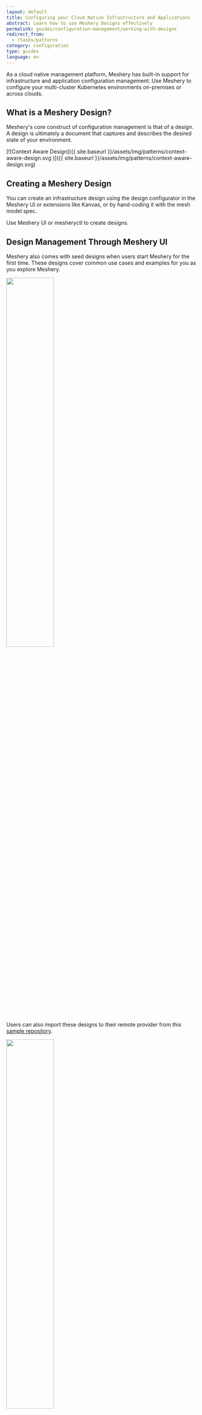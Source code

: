 ```yaml
---
layout: default
title: Configuring your Cloud Native Infrastructure and Applications
abstract: Learn how to use Meshery Designs effectively
permalink: guides/configuration-management/working-with-designs
redirect_from:
  - /tasks/patterns
category: configuration
type: guides
language: en
---
```


As a cloud native management platform, Meshery has built-in support for infrastructure and application configuration management. Use Meshery to configure your multi-cluster Kubernetes environments on-premises or across clouds.

## What is a Meshery Design?

Meshery's core construct of configuration management is that of a design. A design is ultimately a document that captures and describes the desired state of your environment.

[![Context Aware Design]({{ site.baseurl }}/assets/img/patterns/context-aware-design.svg
)]({{ site.baseurl }}/assets/img/patterns/context-aware-design.svg)

## Creating a Meshery Design

You can create an infrastructure design using the design configurator in the Meshery UI or extensions like Kanvas, or by hand-coding it with the mesh model spec.


Use Meshery UI or mesheryctl to create designs.

## Design Management Through Meshery UI

Meshery also comes with seed designs when users start Meshery for the first time. These designs cover common use cases and examples for you as you explore Meshery.

<img src="{{ site.baseurl }}/assets/img/configuration-management/meshery-patterns.png" width="50%" />

Users can also import these designs to their remote provider from this [sample repository](https://github.com/service-mesh-patterns/service-mesh-patterns/tree/master/samples).

<img src="{{ site.baseurl }}/assets/img/configuration-management/pattern-import.png" width="50%" />

Once these designs are imported, you can edit them or use the design configurator to configure them according to your requirements.

<img src="{{ site.baseurl }}/assets/img/configuration-management/pattern-configure-button.png" width="50%" />

<img src="{{ site.baseurl }}/assets/img/configuration-management/pattern-configure.png" width="50%" />

## Design Management Through Meshery CLI

You can also manage cloud native designs through Meshery's CLI, mesheryctl.

The `mesheryctl design` subcommand lets you import and apply designs to your cluster.

For example, if you have your design written in a file say, `istio-bookinfo.yaml` which deploys Istio service mesh and onboards the BookInfo app on Istio, you can use mesheryctl to apply this design as shown below:

```
mesheryctl design apply -f istio-bookinfo.yaml
```

If you already have a design imported into Meshery, you can apply the design by name.

```
mesheryctl design apply BookInfoApp
```

This will apply the design BookInfoApp, which has already been imported into Meshery.

See [mesheryctl design subcommand section]({{ site.baseurl }}/reference/mesheryctl/#cloud-native-design-configuration-and-management) for more details on the `design` subcommand.

## WASM Filters

Meshery can be used for managing WebAssembly Filters through the UI or the CLI.

### Filter Management Through Meshery UI

Like designs, Meshery also comes with some sample WebAssembly Filters for you to experiment.

<img src="{{ site.baseurl }}/assets/img/configuration-management/meshery-filters.png" width="50%" />

You can also import these filters manually to your provider from the [wasm-filters](https://github.com/layer5io/wasm-filters) repo.

Meshery's sample application [ImageHub]({{ site.baseurl }}/guides/infrastructure-management/sample-apps) will let you test out configuring these filters out-of-the-box.

You can onboard ImageHub to an installed service mesh as shown below.

<img src="{{ site.baseurl }}/assets/img/configuration-management/image-hub.png" width="50%" />

### Filter Management Through Meshery CLI

You can also manage WASM filters through Meshery's CLI, mesheryctl.

The `mesheryctl filter` command lets you import and configure WebAssembly filters.

For example,

```
mesheryctl exp filter apply -f metrics_collector_bg.wasm
```

If you already have a filter imported into Meshery, you can configure the filter by name.

```
mesheryctl exp filter apply metrics_collector_bg
```